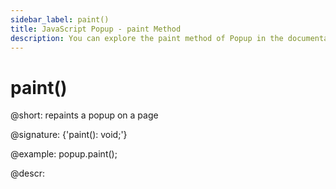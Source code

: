 ```yaml
---
sidebar_label: paint()
title: JavaScript Popup - paint Method 
description: You can explore the paint method of Popup in the documentation of the DHTMLX JavaScript UI library. Browse developer guides and API reference, try out code examples and live demos, and download a free 30-day evaluation version of DHTMLX Suite.
---
```


# paint()

@short: repaints a popup on a page

@signature: {'paint(): void;'}

@example:
popup.paint();

@descr:
